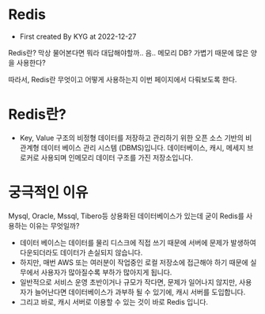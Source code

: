 # Redis
- First created By KYG at 2022-12-27

Redis란? 막상 물어본다면 뭐라 대답해야할까.. 음.. 메모리 DB? 가볍기 때문에 많은 양을 사용한다?

따라서, Redis란 무엇이고 어떻게 사용하는지 이번 페이지에서 다뤄보도록 한다.

# Redis란?
- Key, Value 구조의 비정형 데이터를 저장하고 관리하기 위한 오픈 소스 기반의 비관계형 데이터 베이스 관리 시스템 (DBMS)입니다.
데이터베이스, 캐시, 메세지 브로커로 사용되며 인메모리 데이터 구조를 가진 저장소입니다.


# 궁극적인 이유
Mysql, Oracle, Mssql, Tibero등 상용화된 데이터베이스가 있는데 굳이 Redis를 사용하는 이유는 무엇일까?

- 데이터 베이스는 데이터를 물리 디스크에 직접 쓰기 때문에 서버에 문제가 발생하여 다운되더라도 데이터가 손실되지 않습니다.
- 하지만, 매번 AWS 또는 여러분이 작업중인 로컬 저장소에 접근해야 하기 때문에 실무에서 사용자가 많아질수록 부하가 많아지게 됩니다.
- 일반적으로 서비스 운영 초반이거나 규모가 작다면, 문제가 일어나지 않지만, 사용자가 늘어난다면 데이터베이스가 과부하 될 수 있기에, 캐시 서버를 도입합니다.
- 그리고 바로, 캐시 서버로 이용할 수 있는 것이 바로 Redis 입니다.


